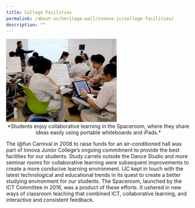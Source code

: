 ```yaml
---
title: College Facilities
permalink: /about-us/heritage-wall/innova-jc/college-facilities/
description: ""
---
```

<img src="/images/innovajc6.jpg" style="width:60%">

<center>*Students enjoy collaborative learning in the Spaceroom, where they share ideas easily using portable whiteboards and iPads.*</center>

The i@fun Carnival in 2008 to raise funds for an air-conditioned hall was part of Innova Junior College’s ongoing commitment to provide the best facilities for our students. Study carrels outside the Dance Studio and more seminar rooms for collaborative learning were subsequent improvements to create a more conducive learning environment. IJC kept in touch with the latest technological and educational trends in its quest to create a better studying environment for our students. The Spaceroom, launched by the ICT Committee in 2016, was a product of these efforts. It ushered in new ways of classroom teaching that combined ICT, collaborative learning, and interactive and consistent feedback.
